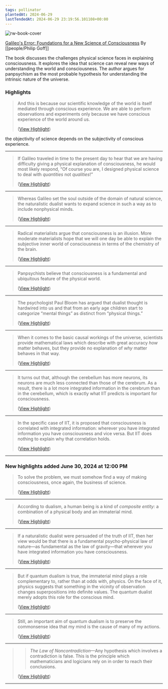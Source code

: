 ```yaml
---
tags: pollinator
plantedAt: 2024-06-29
lastTendedAt: 2024-06-29 23:19:56.101108+00:00
---
```

![rw-book-cover](https://readwise-assets.s3.amazonaws.com/media/reader/parsed_document_assets/189608497/MHkQhl1xb_J0FImnfLOFY47WQ1R104xoq-m99rBQwss-cove_9Foxg6t.jpg)

[Galileo's Error: Foundations for a New Science of Consciousness]()
By [[people/Philip Goff]]

The book discusses the challenges physical science faces in explaining consciousness. It explores the idea that science can reveal new ways of understanding the world and consciousness. The author argues for panpsychism as the most probable hypothesis for understanding the intrinsic nature of the universe.

### Highlights
> And this is because our scientific knowledge of the world is itself mediated through conscious experience. We are able to perform observations and experiments only because we have conscious experience of the world around us.
> 
>  ([View Highlight](https://read.readwise.io/read/01j1k1kg6699mwjbqk4e40ewfj))

the objectivity of science depends on the subjectivity of conscious experience.

---

> If Galileo traveled in time to the present day to hear that we are having difficulty giving a physical explanation of consciousness, he would most likely respond, “Of course you are, I designed physical science to deal with *quantities* not *qualities*!”
> 
>  ([View Highlight](https://read.readwise.io/read/01j1k30pr6fj2natwc6whrhxmh))


---

> Whereas Galileo set the soul outside of the domain of natural science, the naturalistic dualist wants to expand science in such a way as to include nonphysical minds.
> 
>  ([View Highlight](https://read.readwise.io/read/01j1k362b9k8n9cbgtvhf70kjk))


---

> Radical materialists argue that consciousness is an illusion. More moderate materialists hope that we will one day be able to explain the subjective inner world of consciousness in terms of the chemistry of the brain.
> 
>  ([View Highlight](https://read.readwise.io/read/01j1k36t8mak8nvezydxdppqgj))


---

> Panpsychists believe that consciousness is a fundamental and ubiquitous feature of the physical world.
> 
>  ([View Highlight](https://read.readwise.io/read/01j1k38zs4mh4cqezr0a42h22w))


---

> The psychologist Paul Bloom has argued that dualist thought is hardwired into us and that from an early age children start to categorize “mental things” as distinct from “physical things.”
> 
>  ([View Highlight](https://read.readwise.io/read/01j1k3v7m40ntfr81ygbx7g8r3))


---

> When it comes to the basic causal workings of the universe, scientists provide mathematical laws which describe with great accuracy *how* matter behaves, but they provide no explanation of *why* matter behaves in that way.
> 
>  ([View Highlight](https://read.readwise.io/read/01j1k456fr0ndteza5c13ymx7d))


---

> It turns out that, although the cerebellum has more neurons, its neurons are much less connected than those of the cerebrum. As a result, there is a lot more integrated information in the cerebrum than in the cerebellum, which is exactly what IIT predicts is important for consciousness.
> 
>  ([View Highlight](https://read.readwise.io/read/01j1k4p5vwz0v0ds13wke59ycp))


---

> In the specific case of IIT, it is proposed that consciousness is correlated with integrated information: wherever you have integrated information you have consciousness and vice versa. But IIT does nothing to explain why that correlation holds.
> 
>  ([View Highlight](https://read.readwise.io/read/01j1k4rkm2zematdzz93ns3snz))


---

### New highlights added June 30, 2024 at 12:00 PM
> To solve the problem, we must somehow find a way of making consciousness, once again, the business of science.
> 
>  ([View Highlight](https://read.readwise.io/read/01j1mryd93ttayxb6wckkewjdy))


---

> According to dualism, a human being is a kind of *composite entity:* a combination of a physical body and an immaterial mind.
> 
>  ([View Highlight](https://read.readwise.io/read/01j1ms25ng0exgtcw57z78rba0))


---

> If a naturalistic dualist were persuaded of the truth of IIT, then her view would be that there is a fundamental psycho-physical law of nature—as fundamental as the law of gravity—that wherever you have integrated information you have consciousness.
> 
>  ([View Highlight](https://read.readwise.io/read/01j1ms9149tr6y1bk1ebcv1vga))


---

> But if quantum dualism is true, the immaterial mind plays a role complementary to, rather than at odds with, physics. On the face of it, physics suggests that something in the vicinity of observation changes superpositions into definite values. The quantum dualist merely adopts this role for the conscious mind.
> 
>  ([View Highlight](https://read.readwise.io/read/01j1mtcbsdpb900vnn2ne0ga76))


---

> Still, an important aim of quantum dualism is to preserve the commonsense idea that my mind is the cause of many of my actions.
> 
>  ([View Highlight](https://read.readwise.io/read/01j1mtj20m7dy6rve80s6fgnge))


---

> > *The Law of Noncontradiction*—Any hypothesis which involves a contradiction is false.
> This is the principle which mathematicians and logicians rely on in order to reach their conclusions.
> 
>  ([View Highlight](https://read.readwise.io/read/01j1mvq7ge7a5tzx85fge5918v))


---

